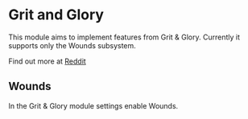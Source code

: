 # Grit and Glory

This module aims to implement features from Grit & Glory. Currently it supports only the Wounds subsystem.

Find out more at [Reddit](https://www.reddit.com/r/gritandglory5e/comments/empff0/grit_and_glory_v6_100_pages_of_dd_5e_rules_for/)

## Wounds

In the Grit & Glory module settings enable Wounds.
